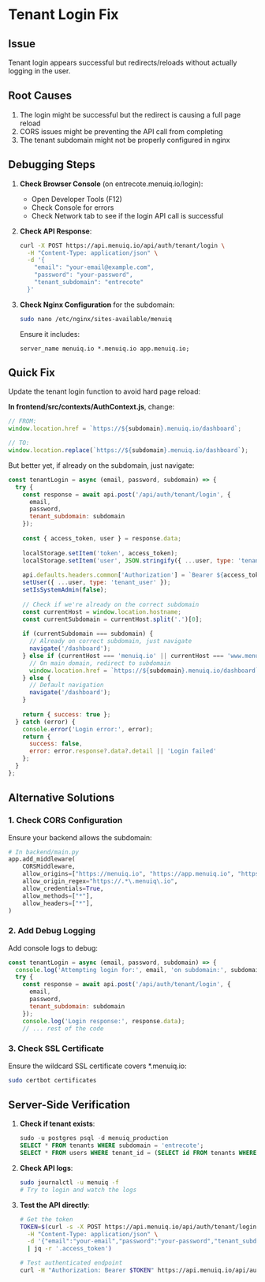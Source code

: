 # Tenant Login Fix

## Issue
Tenant login appears successful but redirects/reloads without actually logging in the user.

## Root Causes
1. The login might be successful but the redirect is causing a full page reload
2. CORS issues might be preventing the API call from completing
3. The tenant subdomain might not be properly configured in nginx

## Debugging Steps

1. **Check Browser Console** (on entrecote.menuiq.io/login):
   - Open Developer Tools (F12)
   - Check Console for errors
   - Check Network tab to see if the login API call is successful

2. **Check API Response**:
   ```bash
   curl -X POST https://api.menuiq.io/api/auth/tenant/login \
     -H "Content-Type: application/json" \
     -d '{
       "email": "your-email@example.com",
       "password": "your-password",
       "tenant_subdomain": "entrecote"
     }'
   ```

3. **Check Nginx Configuration** for the subdomain:
   ```bash
   sudo nano /etc/nginx/sites-available/menuiq
   ```
   Ensure it includes:
   ```nginx
   server_name menuiq.io *.menuiq.io app.menuiq.io;
   ```

## Quick Fix

Update the tenant login function to avoid hard page reload:

**In frontend/src/contexts/AuthContext.js**, change:
```javascript
// FROM:
window.location.href = `https://${subdomain}.menuiq.io/dashboard`;

// TO:
window.location.replace(`https://${subdomain}.menuiq.io/dashboard`);
```

But better yet, if already on the subdomain, just navigate:
```javascript
const tenantLogin = async (email, password, subdomain) => {
  try {
    const response = await api.post('/api/auth/tenant/login', { 
      email, 
      password,
      tenant_subdomain: subdomain
    });
    
    const { access_token, user } = response.data;
    
    localStorage.setItem('token', access_token);
    localStorage.setItem('user', JSON.stringify({ ...user, type: 'tenant_user' }));
    
    api.defaults.headers.common['Authorization'] = `Bearer ${access_token}`;
    setUser({ ...user, type: 'tenant_user' });
    setIsSystemAdmin(false);
    
    // Check if we're already on the correct subdomain
    const currentHost = window.location.hostname;
    const currentSubdomain = currentHost.split('.')[0];
    
    if (currentSubdomain === subdomain) {
      // Already on correct subdomain, just navigate
      navigate('/dashboard');
    } else if (currentHost === 'menuiq.io' || currentHost === 'www.menuiq.io') {
      // On main domain, redirect to subdomain
      window.location.href = `https://${subdomain}.menuiq.io/dashboard`;
    } else {
      // Default navigation
      navigate('/dashboard');
    }
    
    return { success: true };
  } catch (error) {
    console.error('Login error:', error);
    return { 
      success: false, 
      error: error.response?.data?.detail || 'Login failed' 
    };
  }
};
```

## Alternative Solutions

### 1. Check CORS Configuration
Ensure your backend allows the subdomain:
```python
# In backend/main.py
app.add_middleware(
    CORSMiddleware,
    allow_origins=["https://menuiq.io", "https://app.menuiq.io", "https://entrecote.menuiq.io"],
    allow_origin_regex="https://.*\.menuiq\.io",
    allow_credentials=True,
    allow_methods=["*"],
    allow_headers=["*"],
)
```

### 2. Add Debug Logging
Add console logs to debug:
```javascript
const tenantLogin = async (email, password, subdomain) => {
  console.log('Attempting login for:', email, 'on subdomain:', subdomain);
  try {
    const response = await api.post('/api/auth/tenant/login', { 
      email, 
      password,
      tenant_subdomain: subdomain
    });
    console.log('Login response:', response.data);
    // ... rest of the code
```

### 3. Check SSL Certificate
Ensure the wildcard SSL certificate covers *.menuiq.io:
```bash
sudo certbot certificates
```

## Server-Side Verification

1. **Check if tenant exists**:
   ```sql
   sudo -u postgres psql -d menuiq_production
   SELECT * FROM tenants WHERE subdomain = 'entrecote';
   SELECT * FROM users WHERE tenant_id = (SELECT id FROM tenants WHERE subdomain = 'entrecote');
   ```

2. **Check API logs**:
   ```bash
   sudo journalctl -u menuiq -f
   # Try to login and watch the logs
   ```

3. **Test the API directly**:
   ```bash
   # Get the token
   TOKEN=$(curl -s -X POST https://api.menuiq.io/api/auth/tenant/login \
     -H "Content-Type: application/json" \
     -d '{"email":"your-email","password":"your-password","tenant_subdomain":"entrecote"}' \
     | jq -r '.access_token')
   
   # Test authenticated endpoint
   curl -H "Authorization: Bearer $TOKEN" https://api.menuiq.io/api/auth/me
   ```